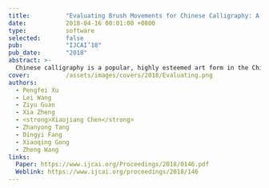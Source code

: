 ```yaml
---
title:          "Evaluating Brush Movements for Chinese Calligraphy: A Computer Vision Based Approach"
date:           2018-04-16 00:01:00 +0800
type:           software
selected:       false
pub:            "IJCAI’18"
pub_date:       "2018"
abstract: >-
  Chinese calligraphy is a popular, highly esteemed art form in the Chinese cultural sphere and worldwide. Ink brushes are the traditional writing tool for Chinese calligraphy and the subtle nuances of brush movements have a great impact on the aesthetics of the written characters. However, mastering the brush movement is a challenging task for many calligraphy learners as it requires many years’ practice and expert supervision. This paper presents a novel approach to help Chinese calligraphy learners to quantify the quality of brush movements without expert involvement. Our approach extracts the brush trajectories from a video stream; it then compares them with example templates of reputed calligraphers to produce a score for the writing quality. We achieve this by first developing a novel neural network to extract the spatial and temporal movement features from the video stream. We then employ methods developed in the computer vision and signal processing domains to track the brush movement trajectory and calculate the score. We conducted extensive experiments and user studies to evaluate our approach. Experimental results show that our approach is highly accurate in identifying brush movements, yielding an average accuracy of 90%, and the generated score is within 3% of errors when compared to the one given by human experts.
cover:          /assets/images/covers/2018/Evaluating.png
authors:
  - Pengfei Xu
  - Lei Wang
  - Ziyu Guan
  - Xia Zheng
  - <strong>Xiaojiang Chen</strong>
  - Zhanyong Tang
  - Dingyi Fang
  - Xiaoqing Gong
  - Zheng Wang
links:
  Paper: https://www.ijcai.org/Proceedings/2018/0146.pdf
  Weblink: https://www.ijcai.org/proceedings/2018/146
---
```

